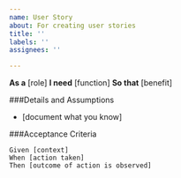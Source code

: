 ```yaml
---
name: User Story
about: For creating user stories
title: ''
labels: ''
assignees: ''

---
```


**As a** [role]
**I need** [function]
**So that** [benefit]

###Details and Assumptions

* [document what you know]

###Acceptance Criteria

```gherkin
Given [context]
When [action taken]
Then [outcome of action is observed]
```
